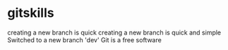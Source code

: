 # gitskills
creating a new branch is quick
creating a new branch is quick and simple
Switched to a new branch 'dev'
Git is a free software